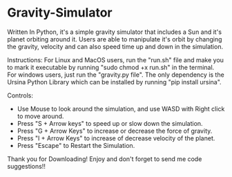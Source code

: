 # Gravity-Simulator
Written In Python, it's a simple gravity simulator that includes a Sun and it's planet orbiting around it. Users are able to manipulate it's orbit by changing the gravity, velocity and can also speed time up and down in the simulation.

Instructions:
For Linux and MacOS users, run the "run.sh" file and make you to mark it executable by running "sudo chmod +x run.sh" in the terminal. For windows users, just run the "gravity.py file". The only dependency is the Ursina Python Library which can be installed by running "pip install ursina".

Controls:
- Use Mouse to look around the simulation, and use WASD with Right click to move around.
- Press "S + Arrow keys" to speed up or slow down the simulation.
- Press "G + Arrow Keys" to increase or decrease the force of gravity.
- Press "I + Arrow Keys" to increase of decrease velocity of the planet.
- Press "Escape" to Restart the Simulation.


Thank you for Downloading! Enjoy and don't forget to send me code suggestions!!
